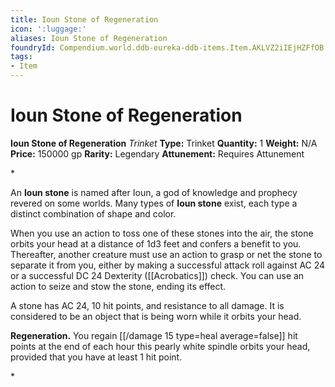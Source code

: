 ```yaml
---
title: Ioun Stone of Regeneration
icon: ':luggage:'
aliases: Ioun Stone of Regeneration
foundryId: Compendium.world.ddb-eureka-ddb-items.Item.AKLVZ2iIEjHZFfOB
tags:
- Item
---
```


# Ioun Stone of Regeneration

**Ioun Stone of Regeneration**
_Trinket_
**Type:** Trinket
**Quantity:** 1
**Weight:** N/A
**Price:** 150000 gp
**Rarity:** Legendary
**Attunement:** Requires Attunement

*<p>An **Ioun stone** is named after Ioun, a god of knowledge and prophecy revered on some worlds. Many types of **Ioun stone** exist, each type a distinct combination of shape and color. 

When you use an action to toss one of these stones into the air, the stone orbits your head at a distance of 1d3 feet and confers a benefit to you. Thereafter, another creature must use an action to grasp or net the stone to separate it from you, either by making a successful attack roll against AC 24 or a successful DC 24 Dexterity ([[Acrobatics]]) check. You can use an action to seize and stow the stone, ending its effect.

A stone has AC 24, 10 hit points, and resistance to all damage. It is considered to be an object that is being worn while it orbits your head.

**Regeneration.** You regain [[/damage 15 type=heal average=false]] hit points at the end of each hour this pearly white spindle orbits your head, provided that you have at least 1 hit point.</p>*